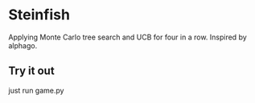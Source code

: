 # Steinfish

Applying Monte Carlo tree search and UCB for four in a row. Inspired by alphago.

## Try it out

just run game.py